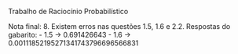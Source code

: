 Trabalho de Raciocínio Probabilístico




Nota final: 8.
Existem erros nas questões 1.5, 1.6 e 2.2.
Respostas do gabarito:
    - 1.5 -> 0.691426643
    - 1.6 -> 0.00111852195271341743796696566831

